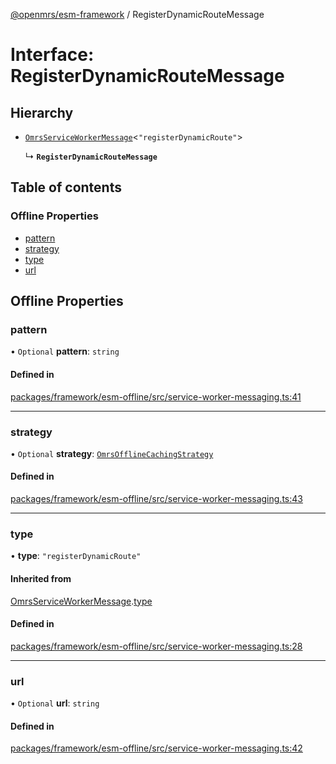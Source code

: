 [@openmrs/esm-framework](../API.md) / RegisterDynamicRouteMessage

# Interface: RegisterDynamicRouteMessage

## Hierarchy

- [`OmrsServiceWorkerMessage`](OmrsServiceWorkerMessage.md)<``"registerDynamicRoute"``\>

  ↳ **`RegisterDynamicRouteMessage`**

## Table of contents

### Offline Properties

- [pattern](RegisterDynamicRouteMessage.md#pattern)
- [strategy](RegisterDynamicRouteMessage.md#strategy)
- [type](RegisterDynamicRouteMessage.md#type)
- [url](RegisterDynamicRouteMessage.md#url)

## Offline Properties

### pattern

• `Optional` **pattern**: `string`

#### Defined in

[packages/framework/esm-offline/src/service-worker-messaging.ts:41](https://github.com/jona42-ui/openmrs-esm-core/blob/main/packages/framework/esm-offline/src/service-worker-messaging.ts#L41)

___

### strategy

• `Optional` **strategy**: [`OmrsOfflineCachingStrategy`](../API.md#omrsofflinecachingstrategy)

#### Defined in

[packages/framework/esm-offline/src/service-worker-messaging.ts:43](https://github.com/jona42-ui/openmrs-esm-core/blob/main/packages/framework/esm-offline/src/service-worker-messaging.ts#L43)

___

### type

• **type**: ``"registerDynamicRoute"``

#### Inherited from

[OmrsServiceWorkerMessage](OmrsServiceWorkerMessage.md).[type](OmrsServiceWorkerMessage.md#type)

#### Defined in

[packages/framework/esm-offline/src/service-worker-messaging.ts:28](https://github.com/jona42-ui/openmrs-esm-core/blob/main/packages/framework/esm-offline/src/service-worker-messaging.ts#L28)

___

### url

• `Optional` **url**: `string`

#### Defined in

[packages/framework/esm-offline/src/service-worker-messaging.ts:42](https://github.com/jona42-ui/openmrs-esm-core/blob/main/packages/framework/esm-offline/src/service-worker-messaging.ts#L42)
